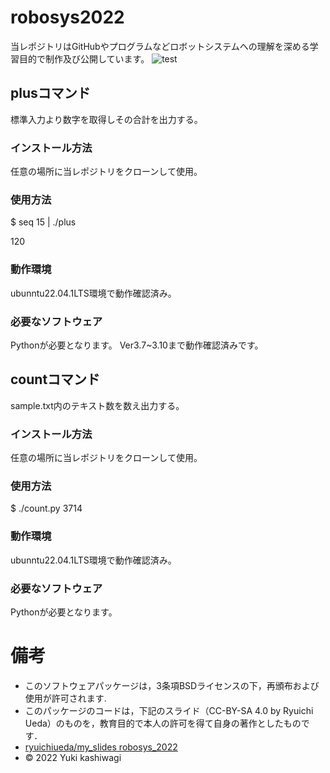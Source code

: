 # robosys2022
当レポジトリはGitHubやプログラムなどロボットシステムへの理解を深める学習目的で制作及び公開しています。
![test](https://github.com/kashwagi/robosys2022/actions/workflows/test.yml/badge.svg)

## plusコマンド
標準入力より数字を取得しその合計を出力する。
### インストール方法
任意の場所に当レポジトリをクローンして使用。
### 使用方法
$ seq 15 | ./plus

120
### 動作環境
ubunntu22.04.1LTS環境で動作確認済み。
### 必要なソフトウェア
Pythonが必要となります。  Ver3.7~3.10まで動作確認済みです。

## countコマンド
sample.txt内のテキスト数を数え出力する。
### インストール方法
任意の場所に当レポジトリをクローンして使用。
### 使用方法
$ ./count.py
3714
### 動作環境
ubunntu22.04.1LTS環境で動作確認済み。
### 必要なソフトウェア
Pythonが必要となります。  
# 備考
  * このソフトウェアパッケージは，3条項BSDライセンスの下，再頒布および使用が許可されます.
  * このパッケージのコードは，下記のスライド（CC-BY-SA 4.0 by Ryuichi Ueda）のものを，教育目的で本人の許可を得て自身の著作としたものです．
  * [ryuichiueda/my_slides robosys_2022](https://github.com/ryuichiueda/my_slides/tree/master/robosys_2022)
  * © 2022 Yuki kashiwagi
